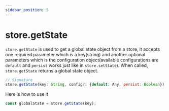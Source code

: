 ```yaml
---
sidebar_position: 5
---
```


# store.getState
`store.getState` is used to get a global state object from a store, it accepts one required parameter which is a key(string) and another optional parameters which is the configuration object(available configurations are `default` and `persist` works just like in `store.setState`). When called, `store.getState` returns a global state object.

```js
// Signature
store.getState(key: String, config?: {default: Any, persist: Boolean})
```

Here is how to use it

```js
const globalState = store.getState(key);
```

